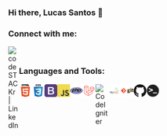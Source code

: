 ### Hi there, Lucas Santos 👋

<!-- [![Website](https://img.shields.io/website?label=devcaetanomatheus.com&style=for-the-badge&url=https://devmatheuscaetano.com/)](https://devmatheuscaetano.com/) -->


### Connect with me:

<!-- [<img align="left" alt="codeSTACKr.com" width="22px" src="https://raw.githubusercontent.com/iconic/open-iconic/master/svg/globe.svg" />][website] --> 
[<img align="left" alt="codeSTACKr | LinkedIn" width="22px" src="https://cdn.jsdelivr.net/npm/simple-icons@v3/icons/linkedin.svg" />][linkedin]


<br />

### Languages and Tools:

<img align="left" alt="HTML5" width="26px" src="https://raw.githubusercontent.com/github/explore/80688e429a7d4ef2fca1e82350fe8e3517d3494d/topics/html/html.png" />

<img align="left" alt="CSS3" width="26px" src="https://raw.githubusercontent.com/github/explore/80688e429a7d4ef2fca1e82350fe8e3517d3494d/topics/css/css.png" />
<!-- <img align="left" alt="Sass" width="26px" src="https://raw.githubusercontent.com/github/explore/80688e429a7d4ef2fca1e82350fe8e3517d3494d/topics/sass/sass.png" /> -->
<img align="left" alt="Boostrap" width="26px" src="https://raw.githubusercontent.com/github/explore/80688e429a7d4ef2fca1e82350fe8e3517d3494d/topics/bootstrap/bootstrap.png" />

<img align="left" alt="JavaScript" width="26px" src="https://raw.githubusercontent.com/github/explore/80688e429a7d4ef2fca1e82350fe8e3517d3494d/topics/javascript/javascript.png" />
<!-- <img align="left" alt="VueJS" width="26px" src="https://raw.githubusercontent.com/github/explore/80688e429a7d4ef2fca1e82350fe8e3517d3494d/topics/vue/vue.png" /> -->
<!-- <img align="left" alt="React" width="26px" src="https://raw.githubusercontent.com/github/explore/80688e429a7d4ef2fca1e82350fe8e3517d3494d/topics/react/react.png" /> -->

<img align="left" alt="PHP" width="26px" src="https://raw.githubusercontent.com/github/explore/ccc16358ac4530c6a69b1b80c7223cd2744dea83/topics/php/php.png" />
<img align="left" alt="Laravel" width="26px" src="https://raw.githubusercontent.com/github/explore/56a826d05cf762b2b50ecbe7d492a839b04f3fbf/topics/laravel/laravel.png" />
<img align="left" alt="CodeIgniter" width="26px" src="https://www.google.com/url?sa=i&url=https%3A%2F%2Fpngimage.net%2Fcodeigniter-logo-png-2%2F&psig=AOvVaw24h6F3_4pY5vFPFkyZbPW6&ust=1609100909043000&source=images&cd=vfe&ved=0CAIQjRxqFwoTCMCh_ZK-7O0CFQAAAAAdAAAAABAI" />
<!-- <img align="left" alt="Lumen" width="26px" src="https://img.stackshare.io/service/2820/lumen.png" /> -->
<!-- <img align="left" alt="Zend" width="26px" src="https://lh3.googleusercontent.com/proxy/Cudf9EHeVj1yiMhWWgunjZA3BJ7wpMV-Smuhnd0fj8diFgRhgnTmjo_X7Jrq6GRfp1GpYt3VKKYHBxzboa6ILmVhm7ZQHnELV5lvLTs" /> -->
<!-- <img align="left" alt="Apigility" width="26px" src="https://img.stackshare.io/service/2627/eed79f8989d03cd3ce30757f91926287.png" /> -->


<img align="left" alt="MySQL" width="26px" src="https://raw.githubusercontent.com/github/explore/80688e429a7d4ef2fca1e82350fe8e3517d3494d/topics/mysql/mysql.png" />

<img align="left" alt="Git" width="26px" src="https://raw.githubusercontent.com/github/explore/80688e429a7d4ef2fca1e82350fe8e3517d3494d/topics/git/git.png" />
<img align="left" alt="GitHub" width="26px" src="https://raw.githubusercontent.com/github/explore/78df643247d429f6cc873026c0622819ad797942/topics/github/github.png" />

<img align="left" alt="Terminal" width="26px" src="https://raw.githubusercontent.com/github/explore/80688e429a7d4ef2fca1e82350fe8e3517d3494d/topics/terminal/terminal.png" />

<!-- [website]: https://devmatheuscaetano.com/ -->
[linkedin]: https://www.linkedin.com/in/luccassantos/
